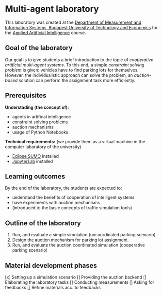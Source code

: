 # **Multi-agent laboratory**

This laboratory was created at the [Department of Measurement and Information Systems, Budapest University of Technology and Economics](mit.bme.hu) for the [Applied Artificial Intelligence](mit.bme.hu/https://www.mit.bme.hu/oktatas/targyak/vimibb01) course.

## **Goal of the laboratory**

Our goal is to give students a brief introduction to the topic of *cooperative artificial multi-agent systems*. To this end, a simple *constraint solving problem* is given: vehicles have to find parking lots for themselves. However, the individualistic approach can solve the problem, an *auction-based* solution can perform the assignment task more efficiently.

## **Prerequisites**
**Understading (the concept of):**
 - agents in artifical intelligence
 - constraint solving problems
 - auction mechanisms
 - usage of Python Notebooks

**Technical requirements:** (we provide them as a virtual machine in the computer laboratory of the university)
 - [Eclipse SUMO](https://www.eclipse.org/sumo/) installed
 - [JupyterLab](https://jupyter.org/) installed
 
## **Learning outcomes**
By the end of the laboratory, the students are expected to:
 - understand the benefits of cooperation of intelligent systems
 - have experiments with auction mechanisms
 - (introduced to the basic concepts of traffic simulation tools)

## **Outline of the laboratory**
1. Run, and evaluate a simple simulation (uncoordinated parking scenario)
2. Design the auction mechanism for parking lot assignment
3. Run, and evaluate the auction coordinated simulation (cooperative parking scenario)
 
## **Material development phases**
[x] Setting up a simulation scenario
[] Providing the auction backend
[] Elaborating the laboratory tasks
[] Conducting measurements
[] Asking for feedbacks
[] Refine materials acc. to feedbacks
